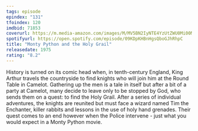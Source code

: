 ```yaml
---
tags: episode
epindex: "131"
tfoindex: 120
imdbid: 71853
coverurl: https://m.media-amazon.com/images/M/MV5BN2IyNTE4YzUtZWU0Mi00MGIwLTgyMmQtMzQ4YzQxYWNlYWE2XkEyXkFqcGdeQXVyNjU0OTQ0OTY@._V1_SX202_CR0,0,202,300_.jpg
spotifyurl: https://open.spotify.com/episode/09KDpKHBnHgsQboGJhRhpC
title: "Monty Python and the Holy Grail"
releasedate: 1975
rating: "8.2"
---
```


History is turned on its comic head when, in tenth-century England, King Arthur travels the countryside to find knights who will join him at the Round Table in Camelot. Gathering up the men is a tale in itself but after a bit of a party at Camelot, many decide to leave only to be stopped by God, who sends them on a quest: to find the Holy Grail. After a series of individual adventures, the knights are reunited but must face a wizard named Tim the Enchanter, killer rabbits and lessons in the use of holy hand grenades. Their quest comes to an end however when the Police intervene - just what you would expect in a Monty Python movie.